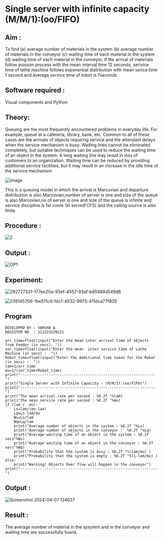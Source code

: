 # Single server with infinite capacity (M/M/1):(oo/FIFO)
## Aim :
To find (a) average number of materials in the system (b) average number of materials in the conveyor (c) waiting time of each material in the system (d) waiting time of each material in the conveyor, if the arrival  of materials follow poisson process with the mean interval time 12 seconds, serivice time of lathe machine follows exponential distribution with mean serice time 1 second and average service time of robot is 7seconds.

## Software required :
Visual components and Python

## Theory:
Queuing are the most frequently encountered problems in everyday life. For example, queue at a cafeteria, library, bank, etc. Common to all of these cases are the arrivals of objects requiring service and the attendant delays when the service mechanism is busy. Waiting lines cannot be eliminated completely, but suitable techniques can be used to reduce the waiting time of an object in the system. A long waiting line may result in loss of customers to an organization. Waiting time can be reduced by providing additional service facilities, but it may result in an increase in the idle time of the service mechanism.

![image](1.png)

This is a queuing model in which the arrival is Marcovian and departure distribution is also Marcovian,number of server is one and size of the queue is also Marcovian,no.of server is one and size of the queue is infinite and service discipline is 1st come 1st serve(FCFS) and the calling source is also finite.

## Procedure :

![2](https://github.com/04Varsha/Single-server-infinite-capacity---Markov-Model/assets/149035374/5af08c80-12d6-47a2-a366-e160f100d9b6)

## Output :

![OP1](https://github.com/04Varsha/Single-server-infinite-capacity---Markov-Model/assets/149035374/c2d975aa-169b-4538-a8a3-083f523bf12f)

## Experiment:

![292727331-177ee20a-93ef-4557-93af-b65988d549d6](https://github.com/04Varsha/Single-server-infinite-capacity---Markov-Model/assets/149035374/32545f17-5d5d-40e0-8e5f-a17109977e71)


![239145706-1be511c9-fdc1-4532-9973-411dca77f805](https://github.com/04Varsha/Single-server-infinite-capacity---Markov-Model/assets/149035374/d35647c6-823b-41c5-ab2a-58eee63edad7)

## Program

~~~
DEVELOPRD BY : VARSHA A
REGISTER NO  : 212223220121

arr_time=float(input("Enter the mean inter arrival time of objects from Feeder (in secs): "))
ser_time=float(input("Enter the mean  inter service time of Lathe Machine (in secs) :  "))
Robot_time=float(input("Enter the Additional time taken for the Robot (in secs) :  "))
lam=1/arr_time
mu=1/(ser_time+Robot_time)
print("--------------------------------------------------------------")
print("Single Server with Infinite Capacity - (M/M/1):(oo/FIFO)")
print("--------------------------------------------------------------")
print("The mean arrival rate per second : %0.2f "%lam)
print("The mean service rate per second : %0.2f "%mu)
if (lam <  mu):
    Ls=lam/(mu-lam)
    Lq=Ls-lam/mu
    Ws=Ls/lam
    Wq=Lq/lam
    print("Average number of objects in the system : %0.2f "%Ls)
    print("Average number of objects in the conveyor :  %0.2f "%Lq)
    print("Average waiting time of an object in the system : %0.2f secs"%Ws)
    print("Average waiting time of an object in the conveyor : %0.2f secs"%Wq)
    print("Probability that the system is busy : %0.2f "%(lam/mu) )
    print("Probability that the system is empty : %0.2f "%(1-lam/mu) )
else:
    print("Warning! Objects Over flow will happen in the conveyor")
print("---------------------------------------------------------------")
~~~

## Output :

![Screenshot 2024-04-07 124637](https://github.com/04Varsha/Single-server-infinite-capacity---Markov-Model/assets/149035374/e4086af7-b954-404e-88f9-b5188a38e054)

## Result : 
The average number of material in the sysytem and in the conveyor and waiting time are successfully found.

